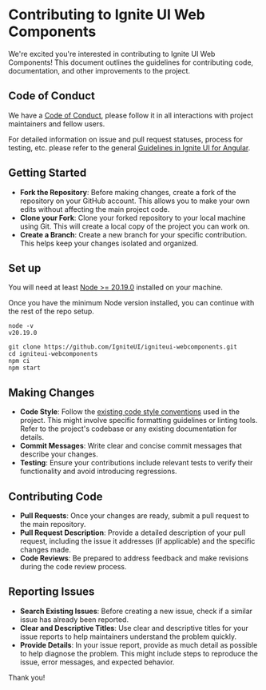 # Contributing to Ignite UI Web Components

We're excited you're interested in contributing to Ignite UI Web Components! This document outlines the guidelines for contributing code, documentation, and other improvements to the project.

## Code of Conduct

We have a [Code of Conduct](../CODE_OF_CONDUCT.md), please follow it in all interactions with project maintainers and fellow users.

For detailed information on issue and pull request statuses, process for testing, etc. please refer to the general [Guidelines in Ignite UI for Angular](https://github.com/IgniteUI/igniteui-angular/blob/master/.github/CONTRIBUTING.md).

## Getting Started

- **Fork the Repository**: Before making changes, create a fork of the repository on your GitHub account. This allows you to make your own edits without affecting the main project code.
- **Clone your Fork**: Clone your forked repository to your local machine using Git. This will create a local copy of the project you can work on.
- **Create a Branch**: Create a new branch for your specific contribution. This helps keep your changes isolated and organized.

## Set up

You will need at least [Node >= 20.19.0](https://nodejs.org/en) installed on your machine.

Once you have the minimum Node version installed, you can continue with the rest of the repo setup.

```shell
node -v
v20.19.0

git clone https://github.com/IgniteUI/igniteui-webcomponents.git
cd igniteui-webcomponents
npm ci
npm start
```

## Making Changes

- **Code Style**: Follow the [existing code style conventions](./CODING_GUIDELINES.md) used in the project. This might involve specific formatting guidelines or linting tools. Refer to the project's codebase or any existing documentation for details.
- **Commit Messages**: Write clear and concise commit messages that describe your changes.
- **Testing**: Ensure your contributions include relevant tests to verify their functionality and avoid introducing regressions.

## Contributing Code

- **Pull Requests**: Once your changes are ready, submit a pull request to the main repository.
- **Pull Request Description**: Provide a detailed description of your pull request, including the issue it addresses (if applicable) and the specific changes made.
- **Code Reviews**: Be prepared to address feedback and make revisions during the code review process.

## Reporting Issues

- **Search Existing Issues**: Before creating a new issue, check if a similar issue has already been reported.
- **Clear and Descriptive Titles**: Use clear and descriptive titles for your issue reports to help maintainers understand the problem quickly.
- **Provide Details**: In your issue report, provide as much detail as possible to help diagnose the problem. This might include steps to reproduce the issue, error messages, and expected behavior.

Thank you!
